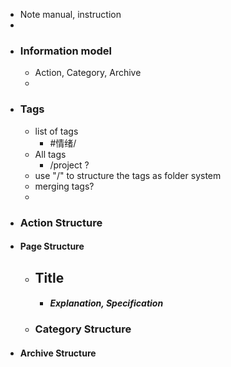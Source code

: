 - Note manual, instruction
-
- ### Information model
	- Action, Category, Archive
	-
- ### Tags
	- list of tags
		- #情绪/
	- All tags
		- /project ?
	- use "/" to structure the tags as folder system
	- merging tags?
	-
- ### Action Structure
- #### Page Structure
	- ## Title
		- ##### Explanation, Specification
	- ### Category Structure
- #### Archive Structure